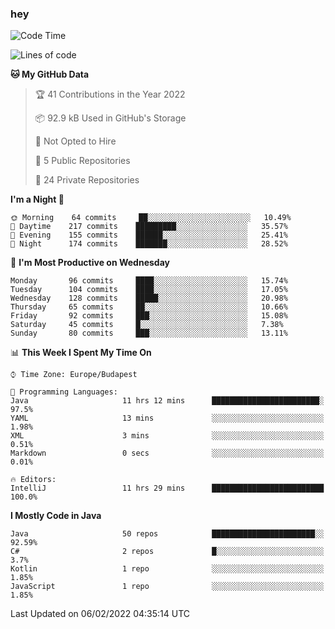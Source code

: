 ### hey

<!--START_SECTION:waka-->
![Code Time](http://img.shields.io/badge/Code%20Time-514%20hrs%201%20min-blue)

![Lines of code](https://img.shields.io/badge/From%20Hello%20World%20I%27ve%20Written-440%20Thousand%20lines%20of%20code-blue)

**🐱 My GitHub Data** 

> 🏆 41 Contributions in the Year 2022
 > 
> 📦 92.9 kB Used in GitHub's Storage 
 > 
> 🚫 Not Opted to Hire
 > 
> 📜 5 Public Repositories 
 > 
> 🔑 24 Private Repositories  
 > 
**I'm a Night 🦉** 

```text
🌞 Morning    64 commits     ██░░░░░░░░░░░░░░░░░░░░░░░   10.49% 
🌆 Daytime    217 commits    █████████░░░░░░░░░░░░░░░░   35.57% 
🌃 Evening    155 commits    ██████░░░░░░░░░░░░░░░░░░░   25.41% 
🌙 Night      174 commits    ███████░░░░░░░░░░░░░░░░░░   28.52%

```
📅 **I'm Most Productive on Wednesday** 

```text
Monday       96 commits     ████░░░░░░░░░░░░░░░░░░░░░   15.74% 
Tuesday      104 commits    ████░░░░░░░░░░░░░░░░░░░░░   17.05% 
Wednesday    128 commits    █████░░░░░░░░░░░░░░░░░░░░   20.98% 
Thursday     65 commits     ██░░░░░░░░░░░░░░░░░░░░░░░   10.66% 
Friday       92 commits     ███░░░░░░░░░░░░░░░░░░░░░░   15.08% 
Saturday     45 commits     █░░░░░░░░░░░░░░░░░░░░░░░░   7.38% 
Sunday       80 commits     ███░░░░░░░░░░░░░░░░░░░░░░   13.11%

```


📊 **This Week I Spent My Time On** 

```text
⌚︎ Time Zone: Europe/Budapest

💬 Programming Languages: 
Java                     11 hrs 12 mins      ████████████████████████░   97.5% 
YAML                     13 mins             ░░░░░░░░░░░░░░░░░░░░░░░░░   1.98% 
XML                      3 mins              ░░░░░░░░░░░░░░░░░░░░░░░░░   0.51% 
Markdown                 0 secs              ░░░░░░░░░░░░░░░░░░░░░░░░░   0.01%

🔥 Editors: 
IntelliJ                 11 hrs 29 mins      █████████████████████████   100.0%

```

**I Mostly Code in Java** 

```text
Java                     50 repos            ███████████████████████░░   92.59% 
C#                       2 repos             █░░░░░░░░░░░░░░░░░░░░░░░░   3.7% 
Kotlin                   1 repo              ░░░░░░░░░░░░░░░░░░░░░░░░░   1.85% 
JavaScript               1 repo              ░░░░░░░░░░░░░░░░░░░░░░░░░   1.85%

```



 Last Updated on 06/02/2022 04:35:14 UTC
<!--END_SECTION:waka-->
